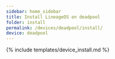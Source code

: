 ```yaml
---
sidebar: home_sidebar
title: Install LineageOS on deadpool
folder: install
permalink: /devices/deadpool/install/
device: deadpool
---
```

{% include templates/device_install.md %}
